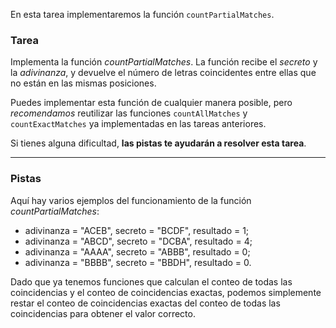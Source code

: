 En esta tarea implementaremos la función `countPartialMatches`.

### Tarea

Implementa la función _countPartialMatches_. La función recibe el _secreto_ y la _adivinanza_, y devuelve el número de letras coincidentes entre ellas que no están en las mismas posiciones.

Puedes implementar esta función de cualquier manera posible, pero _recomendamos_ reutilizar las funciones `countAllMatches` y `countExactMatches` ya implementadas en las tareas anteriores.

Si tienes alguna dificultad, **las pistas te ayudarán a resolver esta tarea**.

----

### Pistas

<div class="Hint" title="Haz clic para ver ejemplos del funcionamiento de la función `countPartialMatches`">

Aquí hay varios ejemplos del funcionamiento de la función _countPartialMatches_:

- adivinanza = "ACEB", secreto = "BCDF", resultado = 1;
- adivinanza = "ABCD", secreto = "DCBA", resultado = 4;
- adivinanza = "AAAA", secreto = "ABBB", resultado = 0;
- adivinanza = "BBBB", secreto = "BBDH", resultado = 0.
</div>

<div class="Hint" title="Haz clic para conocer la idea principal del algoritmo">

Dado que ya tenemos funciones que calculan el conteo de todas las coincidencias y el conteo de coincidencias exactas, podemos simplemente restar el conteo de coincidencias exactas del conteo de todas las coincidencias para obtener el valor correcto.
</div>